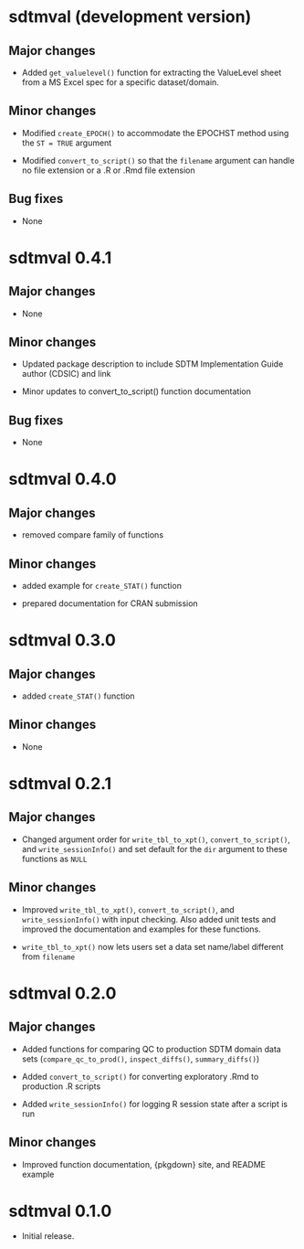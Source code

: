 # sdtmval (development version)

## Major changes

* Added `get_valuelevel()` function for extracting the ValueLevel sheet from a MS Excel spec for a specific dataset/domain.

## Minor changes

* Modified `create_EPOCH()` to accommodate the EPOCHST method using the `ST = TRUE` argument

* Modified `convert_to_script()` so that the `filename` argument can handle no file extension or a .R or .Rmd file extension

## Bug fixes

* None

# sdtmval 0.4.1

## Major changes

* None

## Minor changes

* Updated package description to include SDTM Implementation Guide author (CDSIC) and link

* Minor updates to convert_to_script() function documentation

## Bug fixes

* None

# sdtmval 0.4.0

## Major changes

* removed compare family of functions

## Minor changes

* added example for `create_STAT()` function

* prepared documentation for CRAN submission

# sdtmval 0.3.0

## Major changes

* added `create_STAT()` function

## Minor changes

* None

# sdtmval 0.2.1

## Major changes

* Changed argument order for `write_tbl_to_xpt()`, `convert_to_script()`, and `write_sessionInfo()` and set default for the `dir` argument to these functions as `NULL` 

## Minor changes

* Improved `write_tbl_to_xpt()`, `convert_to_script()`, and `write_sessionInfo()` with input checking. Also added unit tests and improved the documentation and examples for these functions.

* `write_tbl_to_xpt()` now lets users set a data set name/label different from `filename`

# sdtmval 0.2.0

## Major changes

* Added functions for comparing QC to production SDTM domain data sets (`compare_qc_to_prod()`, `inspect_diffs()`, `summary_diffs()`)

* Added `convert_to_script()` for converting exploratory .Rmd to production .R scripts

* Added `write_sessionInfo()` for logging R session state after a script is run

## Minor changes

* Improved function documentation, {pkgdown} site, and README example

# sdtmval 0.1.0

* Initial release.

